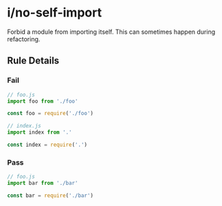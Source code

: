# i/no-self-import

<!-- end auto-generated rule header -->

Forbid a module from importing itself. This can sometimes happen during refactoring.

## Rule Details

### Fail

```js
// foo.js
import foo from './foo'

const foo = require('./foo')
```

```js
// index.js
import index from '.'

const index = require('.')
```

### Pass

```js
// foo.js
import bar from './bar'

const bar = require('./bar')
```

